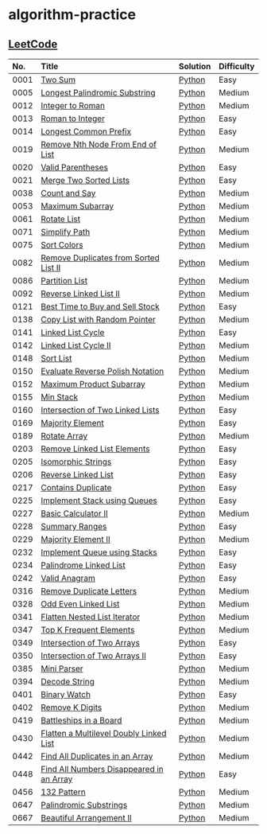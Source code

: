 # algorithm-practice

## [LeetCode](https://leetcode.com/)

| No.  | Title                                                                                                               | Solution                                                                                                        | Difficulty |
| :--- | :------------------------------------------------------------------------------------------------------------------ | :-------------------------------------------------------------------------------------------------------------- | :--------- |
| 0001 | [Two Sum](https://leetcode.com/problems/two-sum/)                                                                   | [Python](./leetcode/python/0001-Two-Sum/TwoSum.py)                                                              | Easy       |
| 0005 | [Longest Palindromic Substring](https://leetcode.com/problems/longest-palindromic-substring/)                       | [Python](./leetcode/python/0005-Longest-Palindromic-Substring/LongestPalindromicSubstring.py)                   | Medium     |
| 0012 | [Integer to Roman](https://leetcode.com/problems/integer-to-roman/)                                                 | [Python](./leetcode/python/0012-Integer-to-Roman/IntegertoRoman.py)                                             | Medium     |
| 0013 | [Roman to Integer](https://leetcode.com/problems/roman-to-integer/)                                                 | [Python](./leetcode/python/0013-Roman-to-Integer/RomantoInteger.py)                                             | Easy       |
| 0014 | [Longest Common Prefix](https://leetcode.com/problems/longest-common-prefix/)                                       | [Python](./leetcode/python/0014-Longest-Common-Prefix/LongestCommonPrefix.py)                                   | Easy       |
| 0019 | [Remove Nth Node From End of List](https://leetcode.com/problems/remove-nth-node-from-end-of-list/)                 | [Python](./leetcode/python/0019-Remove-Nth-Node-From-End-of-List/RemoveNthNodeFromEndofList.py)                 | Medium     |
| 0020 | [Valid Parentheses](https://leetcode.com/problems/valid-parentheses/)                                               | [Python](./leetcode/python/0020-Valid-Parentheses/ValidParentheses.py)                                          | Easy       |
| 0021 | [Merge Two Sorted Lists](https://leetcode.com/problems/merge-two-sorted-lists/)                                     | [Python](./leetcode/python/0021-Merge-Two-Sorted-Lists/MergeTwoSortedLists.py)                                  | Easy       |
| 0038 | [Count and Say](https://leetcode.com/problems/count-and-say/)                                                       | [Python](./leetcode/python/0038-Count-and-Say/CountandSay.py)                                                   | Medium     |
| 0053 | [Maximum Subarray](https://leetcode.com/problems/maximum-subarray/)                                                 | [Python](./leetcode/python/0053-Maximum-Subarray/ＭaximumSubarray.py)                                           | Medium     |
| 0061 | [Rotate List](https://leetcode.com/problems/rotate-list/)                                                           | [Python](./leetcode/python/0061-Rotate-List/RotateList.py)                                                      | Medium     |
| 0071 | [Simplify Path](https://leetcode.com/problems/simplify-path/)                                                       | [Python](./leetcode/python/0071-Simplify-Path/SimplifyPath.py)                                                  | Medium     |
| 0075 | [Sort Colors](https://leetcode.com/problems/sort-colors/)                                                           | [Python](./leetcode/python/0075-Sort-Colors/SortColors.py)                                                      | Medium     |
| 0082 | [Remove Duplicates from Sorted List II](https://leetcode.com/problems/remove-duplicates-from-sorted-list-ii/)       | [Python](./leetcode/python/0082-Remove-Duplicates-from-Sorted-List-II/RemoveDuplicatesfromSortedListII.py)      | Medium     |
| 0086 | [Partition List](https://leetcode.com/problems/partition-list/)                                                     | [Python](./leetcode/python/0086-Partition-List/PartitionList.py)                                                | Medium     |
| 0092 | [Reverse Linked List II](https://leetcode.com/problems/reverse-linked-list-ii/)                                     | [Python](./leetcode/python/0092–Reverse–Linked-List-II/ReverseLinkedListII.py)                                  | Medium     |
| 0121 | [Best Time to Buy and Sell Stock](https://leetcode.com/problems/best-time-to-buy-and-sell-stock/)                   | [Python](./leetcode/python/0121-Best-Time-to-Buy-and-Sell-Stock/BestTimetoBuyandSellStock.py)                   | Easy       |
| 0138 | [Copy List with Random Pointer](https://leetcode.com/problems/copy-list-with-random-pointer/)                       | [Python](./leetcode/python/0138-Copy-List-with-Random-Pointer/CopyListwithRandomPointer.py)                     | Medium     |
| 0141 | [Linked List Cycle](https://leetcode.com/problems/linked-list-cycle/)                                               | [Python](./leetcode/python/0141–Linked-List-Cycle/LinkedListCycle.py)                                           | Easy       |
| 0142 | [Linked List Cycle II](https://leetcode.com/problems/linked-list-cycle-ii/)                                         | [Python](./leetcode/python/0142–Linked-List-Cycle-II/LinkedListCycleII.py)                                      | Medium     |
| 0148 | [Sort List](https://leetcode.com/problems/sort-list/)                                                               | [Python](./leetcode/python/0148-Sort-List/SortList.py)                                                          | Medium     |
| 0150 | [Evaluate Reverse Polish Notation](https://leetcode.com/problems/evaluate-reverse-polish-notation/)                 | [Python](./leetcode/python/0150-Evaluate-Reverse-Polish-Notation/EvaluateReversePolishNotation.py)              | Medium     |
| 0152 | [Maximum Product Subarray](https://leetcode.com/problems/maximum-product-subarray/)                                 | [Python](./leetcode/python/0152-Maximum-Product-Subarray/MaximumProductSubarray.py)                             | Medium     |
| 0155 | [Min Stack](https://leetcode.com/problems/min-stack/)                                                               | [Python](./leetcode/python/0155-Min-Stack/MinStack.py)                                                          | Medium     |
| 0160 | [Intersection of Two Linked Lists](https://leetcode.com/problems/intersection-of-two-linked-lists/)                 | [Python](./leetcode/python/0160-Intersection-of-Two-Linked-Lists/IntersectionofTwoLinkedLists.py)               | Easy       |
| 0169 | [Majority Element](https://leetcode.com/problems/majority-element/)                                                 | [Python](./leetcode/python/0169-Majority-Element/MajorityElement.py)                                            | Easy       |
| 0189 | [Rotate Array](https://leetcode.com/problems/rotate-array/)                                                         | [Python](./leetcode/python/0189-Rotate-Array/RotateArray.py)                                                    | Medium     |
| 0203 | [Remove Linked List Elements](https://leetcode.com/problems/remove-linked-list-elements/)                           | [Python](./leetcode/python/0203-Remove-Linked-List-Elements/RemoveLinkedListElements.py)                        | Easy       |
| 0205 | [Isomorphic Strings](https://leetcode.com/problems/isomorphic-strings/)                                             | [Python](./leetcode/python/0205-Isomorphic-Strings/IsomorphicStrings.py)                                        | Easy       |
| 0206 | [Reverse Linked List](https://leetcode.com/problems/reverse-linked-list/)                                           | [Python](./leetcode/python/0206-Reverse-Linked-List/ReverseLinkedList.py)                                       | Easy       |
| 0217 | [Contains Duplicate](https://leetcode.com/problems/contains-duplicate/)                                             | [Python](./leetcode/python/0217-Contains-Duplicate/ContainsDuplicate.py)                                        | Easy       |
| 0225 | [Implement Stack using Queues](https://leetcode.com/problems/implement-stack-using-queues/)                         | [Python](./leetcode/python/0225-Implement-Stack-using-Queues/ImplementStackusingQueues.py)                      | Easy       |
| 0227 | [Basic Calculator II](https://leetcode.com/problems/basic-calculator-ii/)                                           | [Python](./leetcode/python/0227-Basic-Calculator-II/BasicCalculatorII.py)                                       | Medium     |
| 0228 | [Summary Ranges](https://leetcode.com/problems/summary-ranges/)                                                     | [Python](./leetcode/python/0228-Summary-Ranges/SummaryRanges.py)                                                | Easy       |
| 0229 | [Majority Element II](https://leetcode.com/problems/majority-element-ii/)                                           | [Python](./leetcode/python/0229-Majority-Element-II/MajorityElementII.py)                                       | Medium     |
| 0232 | [Implement Queue using Stacks](https://leetcode.com/problems/implement-queue-using-stacks/)                         | [Python](./leetcode/python/0232-Implement-Queue-using-Stacks/ImplementQueueusingStacks.py)                      | Easy       |
| 0234 | [Palindrome Linked List](https://leetcode.com/problems/palindrome-linked-list/)                                     | [Python](./leetcode/python/0234-Palindrome-Linked-List/PalindromeLinkedList.py)                                 | Easy       |
| 0242 | [Valid Anagram](https://leetcode.com/problems/valid-anagram/)                                                       | [Python](./leetcode/python/0242-Valid-Anagram/ValidAnagram.py)                                                  | Easy       |
| 0316 | [Remove Duplicate Letters](https://leetcode.com/problems/remove-duplicate-letters/)                                 | [Python](./leetcode/python/0316-Remove-Duplicate-Letters/RemoveDuplicateLetters.py)                             | Medium     |
| 0328 | [Odd Even Linked List](https://leetcode.com/problems/odd-even-linked-list/)                                         | [Python](./leetcode/python/0328-Odd-Even-Linked-List/OddEvenLinkedList.py)                                      | Medium     |
| 0341 | [Flatten Nested List Iterator](https://leetcode.com/problems/flatten-nested-list-iterator/)                         | [Python](./leetcode/python/0341-Flatten-Nested-List-Iterator/FlattenNestedListIterator.py)                      | Medium     |
| 0347 | [Top K Frequent Elements](https://leetcode.com/problems/top-k-frequent-elements/)                                   | [Python](./leetcode/python/0347-Top-K-Frequent-Elements/TopKFrequentElements.py)                                | Medium     |
| 0349 | [Intersection of Two Arrays](https://leetcode.com/problems/intersection-of-two-arrays/)                             | [Python](./leetcode/python/0349-Intersection-of-Two-Arrays/IntersectionofTwoArrays.py)                          | Easy       |
| 0350 | [Intersection of Two Arrays II](https://leetcode.com/problems/intersection-of-two-arrays-ii/)                       | [Python](./leetcode/python/0350-Intersection-of-Two-Arrays-II/IntersectionofTwoArraysII.py)                     | Easy       |
| 0385 | [Mini Parser](https://leetcode.com/problems/mini-parser/)                                                           | [Python](./leetcode/python/0385-Mini-Parser/MiniParser.py)                                                      | Medium     |
| 0394 | [Decode String](https://leetcode.com/problems/decode-string/)                                                       | [Python](./leetcode/python/0394-Decode-String/DecodeString.py)                                                  | Medium     |
| 0401 | [Binary Watch](https://leetcode.com/problems/binary-watch/)                                                         | [Python](./leetcode/python/0401-Binary-Watch/BinaryWatch.py)                                                    | Easy       |
| 0402 | [Remove K Digits](https://leetcode.com/problems/remove-k-digits/)                                                   | [Python](./leetcode/python/0402-Remove-K-Digits/RemoveKDigits.py)                                               | Medium     |
| 0419 | [Battleships in a Board](https://leetcode.com/problems/battleships-in-a-board/)                                     | [Python](./leetcode/python/0419-Battleships-in-a-Board/BattleshipsinaBoard.py)                                  | Medium     |
| 0430 | [Flatten a Multilevel Doubly Linked List](https://leetcode.com/problems/flatten-a-multilevel-doubly-linked-list/)   | [Python](./leetcode/python/0430-Flatten-a-Multilevel-Doubly-Linked-List/FlattenaMultilevelDoublyLinkedList.py)  | Medium     |
| 0442 | [Find All Duplicates in an Array](https://leetcode.com/problems/find-all-duplicates-in-an-array/)                   | [Python](./leetcode/python/0442-Find-All-Duplicates-in-an-Array/FindAllDuplicatesinanArray.py)                  | Medium     |
| 0448 | [Find All Numbers Disappeared in an Array](https://leetcode.com/problems/find-all-numbers-disappeared-in-an-array/) | [Python](./leetcode/python/0448-Find-All-Numbers-Disappeared-in-an-Array/FindAllNumbersDisappearedinanArray.py) | Easy       |
| 0456 | [132 Pattern](https://leetcode.com/problems/132-pattern/)                                                           | [Python](./leetcode/python/0456-132-Pattern/132Pattern.py)                                                      | Medium     |
| 0647 | [Palindromic Substrings](https://leetcode.com/problems/palindromic-substrings/)                                     | [Python](./leetcode/python/0647-Palindromic-Substrings/PalindromicSubstrings.py)                                | Medium     |
| 0667 | [Beautiful Arrangement II](https://leetcode.com/problems/beautiful-arrangement-ii/)                                 | [Python](./leetcode/python/0667-Beautiful-Arrangement-II/BeautifulArrangementII.py)                             | Medium     |